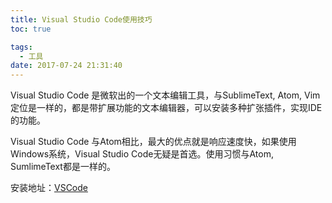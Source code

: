 ```yaml
---
title: Visual Studio Code使用技巧
toc: true

tags:
  - 工具
date: 2017-07-24 21:31:40
---
```


Visual Studio Code 是微软出的一个文本编辑工具，与SublimeText, Atom, Vim定位是一样的，都是带扩展功能的文本编辑器，可以安装多种扩张插件，实现IDE的功能。

<!-- more -->

 Visual Studio Code 与Atom相比，最大的优点就是响应速度快，如果使用Windows系统，Visual Studio Code无疑是首选。使用习惯与Atom, SumlimeText都是一样的。

 安装地址：[VSCode](https://code.visualstudio.com/)
